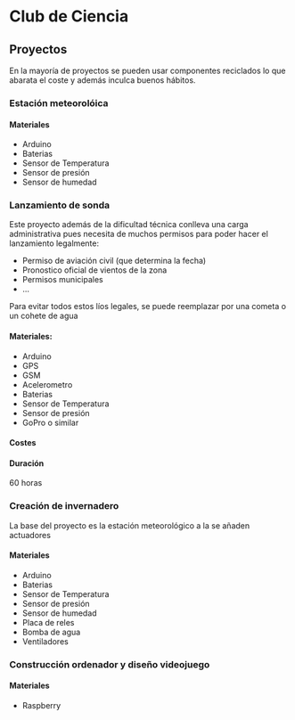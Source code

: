 # Club de Ciencia

## Proyectos

En la mayoría de proyectos se pueden usar componentes reciclados lo que abarata el coste y además inculca buenos hábitos.

### Estación meteorolóica

#### Materiales

* Arduino
* Baterias
* Sensor de Temperatura
* Sensor de presión
* Sensor de humedad


### Lanzamiento de sonda

Este proyecto además de la dificultad técnica conlleva una carga administrativa pues necesita de muchos permisos para poder hacer el lanzamiento legalmente:
* Permiso de aviación civil (que determina la fecha)
* Pronostico oficial de vientos de la zona
* Permisos municipales
* ...

Para evitar todos estos líos legales, se puede reemplazar por una cometa o un cohete de agua

####  Materiales:
* Arduino
* GPS
* GSM
* Acelerometro
* Baterias
* Sensor de Temperatura
* Sensor de presión
* GoPro o similar

#### Costes


#### Duración

60 horas

### Creación de invernadero

La base del proyecto es la estación meteorológico a la se añaden actuadores

#### Materiales
* Arduino
* Baterias
* Sensor de Temperatura
* Sensor de presión
* Sensor de humedad
* Placa de reles
* Bomba de agua
* Ventiladores

### Construcción ordenador y diseño videojuego

#### Materiales
* Raspberry
